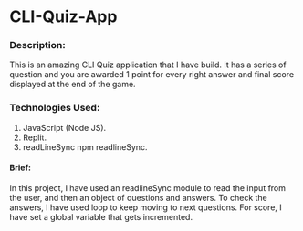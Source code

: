 # CLI-Quiz-App
### Description:
This is an amazing CLI Quiz application that I have build. It has a series of question and you are awarded 1 point for every right answer and final score displayed at the end of the game.
### Technologies Used:
  1. JavaScript (Node JS).
  2. Replit.
  3. readLineSync npm readlineSync.
#### Brief:
In this project, I have used an readlineSync module to read the input from the user, and then an object of questions and answers. To check the answers, I have used loop to keep moving to next questions. For score, I have set a global variable that gets incremented.

  

